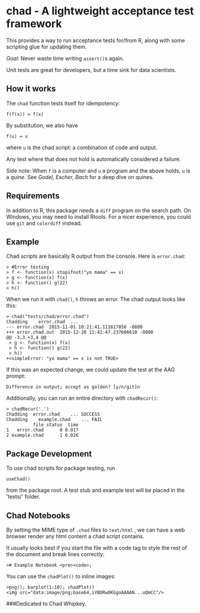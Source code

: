 # chad - A lightweight acceptance test framework

This provides a way to run acceptance tests for/from R, along with some scripting glue for updating them.

*Goal*: Never waste time writing `assert()`s again.

Unit tests are great for developers, but a time sink for data scientists.

## How it works

The `chad` function tests itself for idempotency:

    f(f(x)) = f(x)
    
By substitution, we also have

    f(u) = u 
    
where `u` is the chad script: a combination of code and output. 

Any test where that does not hold is automatically 
considered a failure.

Side note: When `f` is a computer and `u` a program and the above holds, `u` is a *quine*. 
See _Godel, Escher, Bach_ for a deep dive on quines.
 
## Requirements

In addition to R, this package needs a `diff` program on the search path. On Windows, you may need to install Rtools.
For a nicer experience, you could use `git` and `colordiff` instead.
 

## Example

Chad scripts are basically R output from the console. Here is `error.chad`:

    > #Error testing
    > f <- function(x) stopifnot("yo mama" == x)
    > g <- function(x) f(x)
    > h <- function() g(22)
    > h()

When we run it with `chad()`, `h` throws an error. The chad output looks like this:

    > chad("tests/chad/error.chad")
    Chadding	error.chad	...	
    --- error.chad	2015-11-01 10:21:41.111617856 -0800
    +++ error.chad.out	2015-12-20 11:41:47.237606610 -0800
    @@ -3,3 +3,4 @@
     > g <- function(x) f(x)
     > h <- function() g(22)
     > h()
    +<simpleError: "yo mama" == x is not TRUE>

If this was an expected change, we could update the test at the AAG prompt:

    Difference in output; accept as golden? [y/n/git]n


Additionally, you can run an entire directory with `chadRecur()`:
    
    > chadRecur('.')
    Chadding  error.chad	...	SUCCESS
    Chadding	example.chad	...	FAIL
              file status  time
    1   error.chad      0 0.017
    2 example.chad      1 0.026
    
## Package Development

To use chad scripts for package testing, run

    useChad()
    
from the package root. A test stub and example test will be placed in the 'tests/' folder.    

## Chad Notebooks

By setting the MIME type of `.chad` files to `text/html` , we can have a web browser render any html content a chad script contains.

It usually looks best if you start the file with a code tag to style the rest of the document and break lines correctly:

    ># Example Notebook <pre><code>;

You can use the `chadPlot()` to inline images:

    >png(); barplot(1:10); chadPlot()
    <img src="data:image/png;base64,iVBORw0KGgoAAAAN...uQmCC"/>




###Dedicated to Chad Whipkey.


